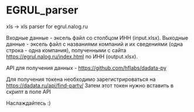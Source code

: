 # EGRUL_parser
xls -> xls parser for egrul.nalog.ru

Входные данные - эксель файл со столбцом ИНН (input.xlsx). 
Выходные данные - эксель файл с названиями компаний и их сведениями (одна строка - одна компания), полученными с сайта https://egrul.nalog.ru/index.html по ИНН (output.xlsx).

API для получения данных - https://github.com/hflabs/dadata-py

Для получения токена необходимо зарегистрироваться на https://dadata.ru/api/find-party/
Затем этот токен нужно вставить в скрипт в поле API

Наслаждайтесь :)

